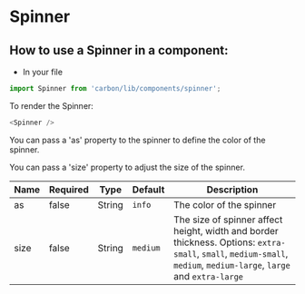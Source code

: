 # Spinner

## How to use a Spinner in a component:

* In your file

```javascript
import Spinner from 'carbon/lib/components/spinner';
```

To render the Spinner:

```javascript
<Spinner />
```

You can pass a 'as' property to the spinner to define the color of the spinner.

You can pass a 'size' property to adjust the size of the spinner.

| Name          | Required    | Type          | Default       | Description   |
| ------------- | ----------- | ------------- | ------------- | ------------- |
| as            | false       | String        | `info`        | The color of the spinner |
| size          | false       | String        | `medium`      | The size of spinner affect height, width and border thickness. Options: `extra-small`, `small`, `medium-small`, `medium`, `medium-large`, `large` and `extra-large` |
